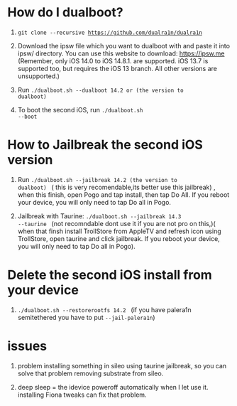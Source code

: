 # How do I dualboot?

1. <code>git clone --recursive https://github.com/dualra1n/dualra1n</code>

2. Download the ipsw file which you want to dualboot with and paste it into ipsw/ directory. You can use this website to download: https://ipsw.me (Remember, only iOS 14.0 to iOS 14.8.1. are supported. iOS 13.7 is supported too, but requires the iOS 13 branch. All other versions are unsupported.)

3. Run <code>./dualboot.sh --dualboot 14.2 or (the version to dualboot) </code>

4. To boot the second iOS, run <code>./dualboot.sh --boot</code>


# How to Jailbreak the second iOS version  

1. Run <code>./dualboot.sh --jailbreak 14.2 (the version to dualboot) </code> ( this is very recomendable,its better use this jailbreak) , when this finish, open Pogo and tap install, then tap Do All. If you reboot your device, you will only need to tap Do all in Pogo.

2. Jailbreak with Taurine: <code>./dualboot.sh --jailbreak 14.3 --taurine </code> (not recomndable dont use it if you are not pro on this,)( when that finsh install TrollStore from AppleTV and refresh icon using TrollStore, open taurine and click jailbreak. If you reboot your device, you will only need to tap Do all in Pogo).


# Delete the second iOS install from your device

1. <code>./dualboot.sh --restorerootfs 14.2 </code> (if you have palera1n semitethered you have to put <code>--jail-palera1n</code>)


# issues 

1. problem installing something in sileo using taurine jailbreak, so you can solve that problem removing substrate from sileo.


2. deep sleep = the idevice poweroff automatically when I let use it. installing Fiona tweaks can fix that problem.


